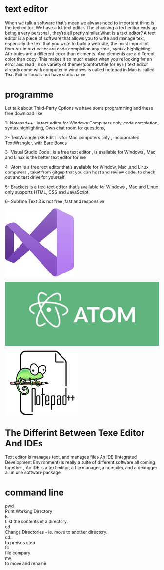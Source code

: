 # text editor 
When we talk a software that’s mean we always need to important thing is the text editor ,We have a lot text editor. The choosing a text editor ends up being a very personal , they’re all pretty similar.What is a text editor? A text editor is a piece of software that allows you to write and manage text, especially the text that you write to build a web site, the most important features in text editor are code completion any time , syntax highlighting Attributes are a different color than elements. And elements are a different color than copy. This makes it so much easier when you’re looking for an error and read , nice variety of themes(comfortable for eye ) text editor already come with computer in windows is called notepad in Mac is called Text Edit in linux is not have static name

# programme

Let talk about Third-Party Options we have some programming and these free download like

1- Notepad++ : is text editor for Windows Computers only, code 
completion, syntax highlighting, Own chat room for questions,

2- TextWrangler/BB Edit : is for Mac computers only , incorporated 
TextWrangler, with Bare Bones

3- Visual Studio Code : is a free text editor , is available for Windows , Mac and Linux is the better text editor for me

4- Atom is a free text editor that’s available for Window, Mac ,and Linux computers , taket from gitgup that you can host and review code, to check out and test drive for yourself

5- Brackets is a free text editor that’s available for Windows , Mac and Linux only supports HTML, CSS and JavaScript

6- Sublime Text 3 is not free ,fast and responsive

![img](assets/1.jpg)

![img](assets/2222.jpeg)

![img](assets/9999.png)

# The Differint Between Texe Editor And IDEs

Text editor is manages text, and manages files An IDE (Integrated Development Environment) is really a suite of different software all coming together , An IDE is a text editor, a file manager, a compiler, and a debugger all in one software package

# command line 

pwd<br>
Print Working Directory<br>
ls<br>
List the contents of a directory.<br>
cd<br>
Change Directories - ie. move to another directory.<br>
cd..<br>
to preivos step<br>
fc<br>
file compary<br>
mv<br>
to move and rename<br>